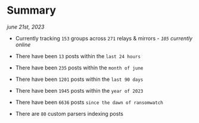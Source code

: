 
# Summary
_june 21st, 2023_

- Currently tracking `153` groups across `271` relays & mirrors - _`105` currently online_

- There have been `13` posts within the `last 24 hours`

- There have been `235` posts within the `month of june`

- There have been `1201` posts within the `last 90 days`

- There have been `1945` posts within the `year of 2023`

- There have been `6636` posts `since the dawn of ransomwatch`

- There are `80` custom parsers indexing posts
